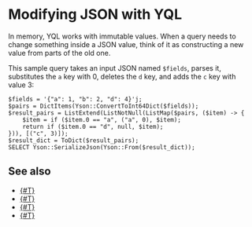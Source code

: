 # Modifying JSON with YQL

In memory, YQL works with immutable values. When a query needs to change something inside a JSON value, think of it as constructing a new value from parts of the old one.

This sample query takes an input JSON named `$fields`, parses it, substitutes the `a` key with 0, deletes the `d` key, and adds the `c` key with value 3:

```yql
$fields = '{"a": 1, "b": 2, "d": 4}'j;
$pairs = DictItems(Yson::ConvertToInt64Dict($fields));
$result_pairs = ListExtend(ListNotNull(ListMap($pairs, ($item) -> {
    $item = if ($item.0 == "a", ("a", 0), $item);
    return if ($item.0 == "d", null, $item);
})), [("c", 3)]);
$result_dict = ToDict($result_pairs);
SELECT Yson::SerializeJson(Yson::From($result_dict));
```

## See also

- [{#T}](../udf/list/yson.md)
- [{#T}](../builtins/list.md)
- [{#T}](../builtins/dict.md)
- [{#T}](accessing-json.md)
